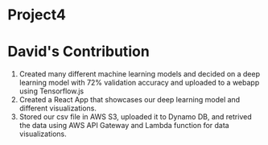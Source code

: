 # Project4
<h1>David's Contribution</h1>
<ol>
    <li>
        Created many different machine learning models and decided on a deep learning model with 72% validation accuracy and uploaded to a webapp using Tensorflow.js
    </li>
    <li>
        Created a React App that showcases our deep learning model and different visualizations.
    </li>
    <li>
        Stored our csv file in AWS S3, uploaded it to Dynamo DB, and retrived the data using AWS API Gateway and Lambda function for data visualizations.
    </li>
</ol>

